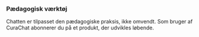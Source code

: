 ### Pædagogisk værktøj

Chatten er tilpasset den pædagogiske praksis, ikke 
omvendt. Som bruger af CuraChat abonnerer du på et produkt, der udvikles løbende.